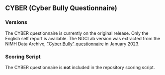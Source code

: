 ## CYBER (Cyber Bully Questionnaire)

### Versions
The CYBER questionnaire is currently on the original release. Only the English self report is available. The NDCLab version was extracted from the NIMH Data Archive, ["Cyber Bully" questionnaire](https://nda.nih.gov/data_structure.html?short_name=abcd_cb01) in January 2023.


### Scoring Script
The CYBER questionnaire is **not** included in the repository scoring script.